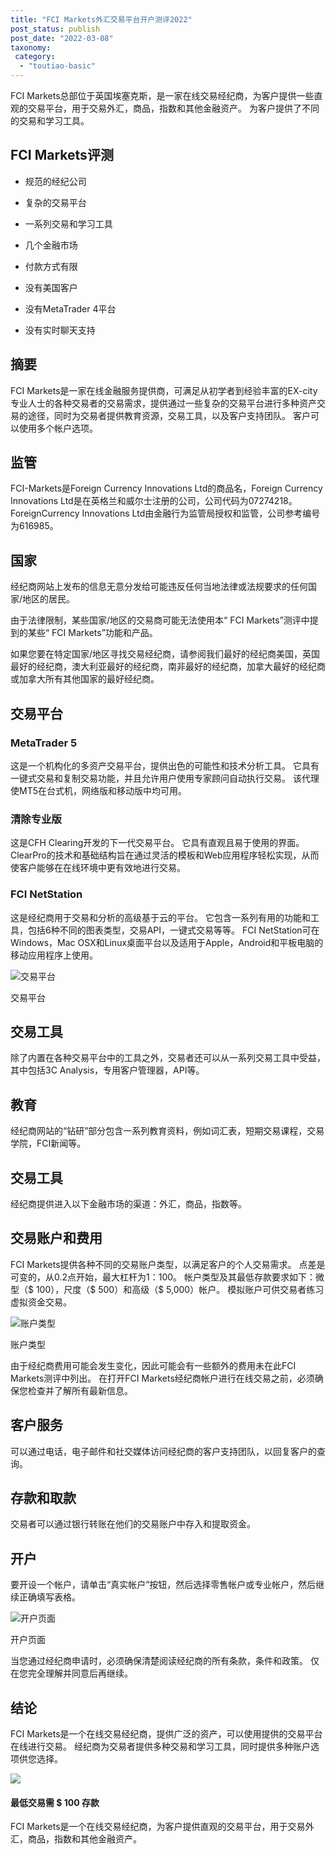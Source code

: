 ```yaml
---
title: "FCI Markets外汇交易平台开户测评2022"
post_status: publish
post_date: "2022-03-08"
taxonomy:
 category: 
  - "toutiao-basic"
---
```


FCI Markets总部位于英国埃塞克斯，是一家在线交易经纪商，为客户提供一些直观的交易平台，用于交易外汇，商品，指数和其他金融资产。 为客户提供了不同的交易和学习工具。

## FCI Markets评测

- 规范的经纪公司
    
- 复杂的交易平台
    
- 一系列交易和学习工具
    
- 几个金融市场
    
- 付款方式有限
    
- 没有美国客户
    
- 没有MetaTrader 4平台
    
- 没有实时聊天支持
    

## 摘要

FCI Markets是一家在线金融服务提供商，可满足从初学者到经验丰富的EX-city专业人士的各种交易者的交易需求，提供通过一些复杂的交易平台进行多种资产交易的途径，同时为交易者提供教育资源，交易工具，以及客户支持团队。 客户可以使用多个帐户选项。

## 监管

FCI-Markets是Foreign Currency Innovations Ltd的商品名，Foreign Currency Innovations Ltd是在英格兰和威尔士注册的公司，公司代码为07274218。ForeignCurrency Innovations Ltd由金融行为监管局授权和监管，公司参考编号为616985。

## 国家

经纪商网站上发布的信息无意分发给可能违反任何当地法律或法规要求的任何国家/地区的居民。

由于法律限制，某些国家/地区的交易商可能无法使用本“ FCI Markets”测评中提到的某些“ FCI Markets”功能和产品。

如果您要在特定国家/地区寻找交易经纪商，请参阅我们最好的经纪商美国，英国最好的经纪商，澳大利亚最好的经纪商，南非最好的经纪商，加拿大最好的经纪商或加拿大所有其他国家的最好经纪商。

## 交易平台

### MetaTrader 5

这是一个机构化的多资产交易平台，提供出色的可能性和技术分析工具。 它具有一键式交易和复制交易功能，并且允许用户使用专家顾问自动执行交易。 该代理使MT5在台式机，网络版和移动版中均可用。

### 清除专业版

这是CFH Clearing开发的下一代交易平台。 它具有直观且易于使用的界面。 ClearPro的技术和基础结构旨在通过灵活的模板和Web应用程序轻松实现，从而使客户能够在在线环境中更有效地进行交易。

### FCI NetStation

这是经纪商用于交易和分析的高级基于云的平台。 它包含一系列有用的功能和工具，包括6种不同的图表类型，交易API，一键式交易等等。 FCI NetStation可在Windows，Mac OSX和Linux桌面平台以及适用于Apple，Android和平板电脑的移动应用程序上使用。

![交易平台](https://cdn.fendou.la/funstoutiao/2020/11/FCI-Markets-Review-Trading-Platform.jpg "交易平台")

交易平台

## 交易工具

除了内置在各种交易平台中的工具之外，交易者还可以从一系列交易工具中受益，其中包括3C Analysis，专用客户管理器，API等。

## 教育

经纪商网站的“钻研”部分包含一系列教育资料，例如词汇表，短期交易课程，交易学院，FCI新闻等。

## 交易工具

经纪商提供进入以下金融市场的渠道：外汇，商品，指数等。

## 交易账户和费用

FCI Markets提供各种不同的交易账户类型，以满足客户的个人交易需求。 点差是可变的，从0.2点开始，最大杠杆为1：100。 帐户类型及其最低存款要求如下：微型（$ 100），尺度（$ 500）和高级（$ 5,000）帐户。 模拟账户可供交易者练习虚拟资金交易。

![账户类型](https://cdn.fendou.la/funstoutiao/2020/11/FCI-Markets-Review-Account-Types-1024x776.jpg "账户类型")

账户类型

由于经纪商费用可能会发生变化，因此可能会有一些额外的费用未在此FCI Markets测评中列出。 在打开FCI Markets经纪商帐户进行在线交易之前，必须确保您检查并了解所有最新信息。

## 客户服务

可以通过电话，电子邮件和社交媒体访问经纪商的客户支持团队，以回复客户的查询。

## 存款和取款

交易者可以通过银行转账在他们的交易账户中存入和提取资金。

## 开户

要开设一个帐户，请单击“真实帐户”按钮，然后选择零售帐户或专业帐户，然后继续正确填写表格。

![开户页面](https://cdn.fendou.la/funstoutiao/2020/11/FCI-Markets-Review-Account-Opening-Page-181x1024.jpg "开户页面")

开户页面

当您通过经纪商申请时，必须确保清楚阅读经纪商的所有条款，条件和政策。 仅在您完全理解并同意后再继续。

## 结论

FCI Markets是一个在线交易经纪商，提供广泛的资产，可以使用提供的交易平台在线进行交易。 经纪商为交易者提供多种交易和学习工具，同时提供多种账户选项供您选择。

![](https://cdn.fendou.la/funstoutiao/2020/11/FCI-Markets-Logo.png)

#### 最低交易需 $ 100 存款

FCI Markets是一个在线交易经纪商，为客户提供直观的交易平台，用于交易外汇，商品，指数和其他金融资产。
